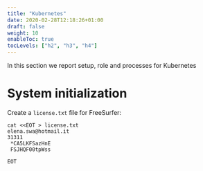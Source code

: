 ```yaml
---
title: "Kubernetes"
date: 2020-02-28T12:18:26+01:00
draft: false
weight: 10
enableToc: true
tocLevels: ["h2", "h3", "h4"]
---
```


In this section we report setup, role and processes for Kubernetes

# System initialization

Create a `license.txt` file for FreeSurfer:

```
cat <<EOT > license.txt
elena.swa@hotmail.it
31311
 *CA5LKFSazHnE
 FSJHQF00tpWss

EOT
```